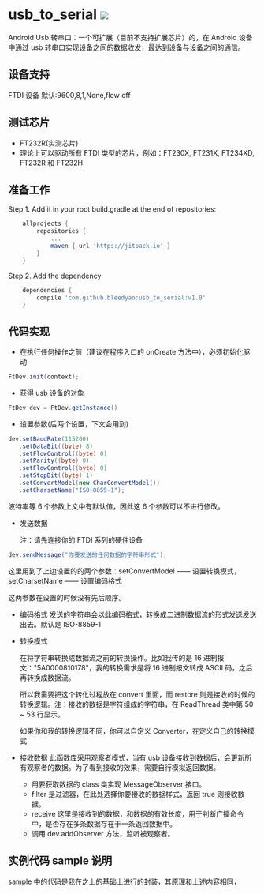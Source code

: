 # usb_to_serial [![](https://jitpack.io/v/bleedyao/usb_to_serial.svg)](https://jitpack.io/#bleedyao/usb_to_serial)

Android Usb 转串口：一个可扩展（目前不支持扩展芯片）的，在 Android 设备中通过 usb 转串口实现设备之间的数据收发，最达到设备与设备之间的通信。

## 设备支持
FTDI 设备 默认:9600,8,1,None,flow off

## 测试芯片
* FT232R(实测芯片)
* 理论上可以驱动所有 FTDI 类型的芯片，例如：FT230X, FT231X, FT234XD, FT232R 和 FT232H.

## 准备工作
Step 1. Add it in your root build.gradle at the end of repositories:
```groovy
	allprojects {
		repositories {
			...
			maven { url 'https://jitpack.io' }
		}
	}
```

Step 2. Add the dependency
```groovy
	dependencies {
		compile 'com.github.bleedyao:usb_to_serial:v1.0'
	}
```

## 代码实现
* 在执行任何操作之前（建议在程序入口的 onCreate 方法中），必须初始化驱动
```java
FtDev.init(context);
```
* 获得 usb 设备的对象
```java
FtDev dev = FtDev.getInstance()
```
* 设置参数(后两个设置，下文会用到)
```java
dev.setBaudRate(115200)
   .setDataBit((byte) 8)
   .setFlowControl((byte) 0)
   .setParity((byte) 0)
   .setFlowControl((byte) 0)
   .setStopBit((byte) 1)
   .setConvertModel(new CharConvertModel())
   .setCharsetName("ISO-8859-1");
```
波特率等 6 个参数上文中有默认值，因此这 6 个参数可以不进行修改。

* 发送数据

  注：请先连接你的 FTDI 系列的硬件设备
```java
dev.sendMessage("你要发送的任何数据的字符串形式");
```


这里用到了上边设置的的两个参数：setConvertModel —— 设置转换模式，setCharsetName —— 设置编码格式

这两参数在设置的时候没有先后顺序。

*    编码格式
    发送的字符串会以此编码格式，转换成二进制数据流的形式发送发送出去。默认是 ISO-8859-1

* 转换模式

    在将字符串转换成数据流之前的转换操作。比如我传的是 16 进制报文："5A0000810178"，我的转换需求是将 16 进制报文转成 ASCII 码，之后再转换成数据流。

    所以我需要把这个转化过程放在 convert 里面，而 restore 则是接收的时候的转换逻辑。注：接收的数据是字符组成的字符串，在 ReadThread 类中第 50 ~ 53 行显示。

    如果你和我的转换逻辑不同，你可以自定义 Converter，在定义自己的转换模式

* 接收数据
    此函数库采用观察者模式，当有 usb 设备接收到数据后，会更新所有观察者的数据。为了看到接收的效果，需要自行模拟返回数据。

    * 用要获取数据的 class 类实现 MessageObserver 接口。
    * filter 是过滤器，在此处选择你要接收的数据样式，返回 true 则接收数据。
    * receive 这里是接收到的数据，和数据的有效长度，用于判断广播命令中，是否存在多条数据存在于一条返回数据中。
    * 调用 dev.addObserver 方法，监听被观察者。
## 实例代码 sample 说明
sample 中的代码是我在之上的基础上进行的封装，其原理和上述内容相同，
​    